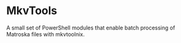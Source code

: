 MkvTools
========

A small set of PowerShell modules that enable batch processing of Matroska files with mkvtoolnix.
